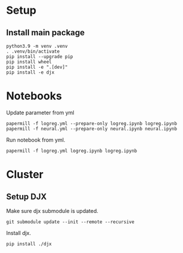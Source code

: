 # Setup

## Install main package

```
python3.9 -m venv .venv
. .venv/bin/activate
pip install --upgrade pip
pip install wheel
pip install -e ".[dev]"
pip install -e djx
```

# Notebooks

Update parameter from yml

```
papermill -f logreg.yml --prepare-only logreg.ipynb logreg.ipynb
papermill -f neural.yml --prepare-only neural.ipynb neural.ipynb
```

Run notebook from yml.

```
papermill -f logreg.yml logreg.ipynb logreg.ipynb
```

# Cluster

## Setup DJX

Make sure djx submodule is updated.

```
git submodule update --init --remote --recursive
```

Install djx.

```
pip install ./djx
```

